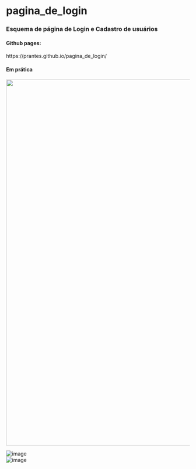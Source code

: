 # pagina_de_login
<h3>Esquema de página de Login e Cadastro de usuários</h3>

<h4>Github pages:</h4> https://prantes.github.io/pagina_de_login/<br>

<h4> Em prática</h4>
<img style="width:1000px;" src="https://imgur.com/a/6oDgl5n">

![image](https://user-images.githubusercontent.com/63598185/184970654-6e4e232e-7653-4596-b518-bb630b5d72a8.png)
<br>
![image](https://user-images.githubusercontent.com/63598185/184970825-ad9ca074-0024-4b3e-bd0f-288504c1c53a.png)

